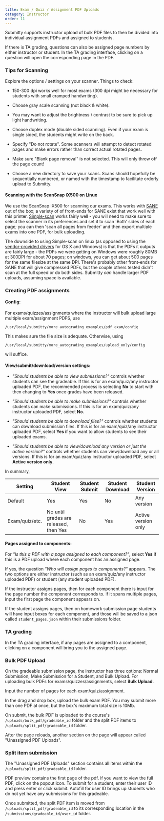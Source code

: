 ```yaml
---
title: Exam / Quiz / Assignment PDF Uploads
category: Instructor
order: 11
---
```


Submitty supports instructor upload of bulk PDF files to then be divided into individual assignment PDFs and assigned to students.

If there is TA grading, questions can also be assigned page numbers by either instructor or student. In the TA grading interface, clicking on a question will open the corresponding page in the PDF.


### Tips for Scanning

Explore the options / settings on your scanner.  Things to check:

* 150-300 dpi works well for most exams (300 dpi might be necessary
  for students with small cramped handwriting).

* Choose gray scale scanning (not black & white).

* You may want to adjust the brightness / contrast to be sure to pick
  up light handwriting.

* Choose duplex mode (double sided scanning).  Even if your exam is
  single sided, the students might write on the back.

* Specify "Do not rotate".  Some scanners will attempt to detect
  rotated pages and make errors rather than correct actual rotated pages.

* Make sure "Blank page removal" is not selected.  This will only
  throw off the page count!

* Choose a new directory to save your scans.  Scans should hopefully
  be sequentially numbered, or named with the timestamp to facilitate
  orderly upload to Submitty.

#### Scanning with the ScanSnap iX500 on Linux

We use the ScanSnap iX500 for scanning our exams. This works with [SANE](http://www.sane-project.org/) out of the box; a variety of of front-ends for SANE exist that work well with this printer. [Simple-scan](https://github.com/GNOME/simple-scan) works fairly well - you will need to make sure to select the scanner in its preferences and set it to scan 'Both' sides of each page; you can then 'scan all pages from feeder' and then export multiple exams into one PDF, for bulk uploading.

The downside to using Simple-scan on linux (as opposed to using the [vendor-provided drivers](http://scansnap.fujitsu.com/global/dl/) for OS X and Windows) is that the PDFs it outputs are fairly large - the PDFs we were getting on Windows were roughly 80MB at 300DPI for about 70 pages; on windows, you can get about 500 pages for the same filesize at the same DPI. There's probably other front-ends for SANE that will give compressed PDFs, but the couple others tested didn't scan at the full speed or do both sides. Submitty _can_ handle larger PDF uploads, assuming space is available.


### Creating PDF assignments

#### Config:

For exams/quizzes/assignments where the instructor will bulk upload large multiple exam/assignment PDFS, use
```
/usr/local/submitty/more_autograding_examples/pdf_exam/config
```
This makes sure the file size is adequate. Otherwise, using 
```
/usr/local/submitty/more_autograding_examples/upload_only/config
```
will suffice.

#### View/submit/download/version settings:

* _"Should students be able to view submissions?"_ controls whether students can see the gradeable. If this is for an exam/quiz/any instructor uploaded PDF, the recommended process is selecting __No__ to start with then changing to __Yes__ once grades have been released. 

* _"Should students be able to make submissions?"_ controls whether students can make submissions. If this is for an exam/quiz/any instructor uploaded PDF, select __No__. 

* _"Should students be able to download files?"_ controls whether students can download submission files. If this is for an exam/quiz/any instructor uploaded PDF, select __Yes__ if you want to allow students to see their uploaded exams. 

* _"Should students be able to view/download any version or just the active version?"_ controls whether students can view/download any or all versions. If this is for an exam/quiz/any instructor uploaded PDF, select __Active version only__.

In summary,

| Setting        | Student View                           | Student Submit  | Student Download | Student Version     |
| -------------- | -------------------------------------- | --------------- | ---------------- | ------------------- |
| Default        | Yes                                    | Yes             | No               | Any version         | 
| Exam/quiz/etc. | No until grades are released, then Yes | No              | Yes              | Active version only |

#### Pages assigned to components:

For _"Is this a PDF with a page assigned to each component?"_, select __Yes__ if this is a PDF upload where each component has an assigned page.

If yes, the question _"Who will assign pages to components?"_ appears. The two options are either instructor (such as an exam/quiz/any instructor uploaded PDF) or student (any student uploaded PDF).

If the instructor assigns pages, then for each component there is input for the page number the component corresponds to. If it spans multiple pages, input the first page the component appears on.

If the student assigns pages, then on homework submission page students will have input boxes for each component, and those will be saved to a json called `student_pages.json` within their submissions folder.


### TA grading

In the TA grading interface, if any pages are assigned to a component, clicking on a component will bring you to the assigned page.

### Bulk PDF Upload

On the gradeable submission page, the instructor has three options: Normal Submission, Make Submission for a Student, and Bulk Upload. For uploading bulk PDFs for exams/quizzes/assignments, select __Bulk Upload__.

Input the number of pages for each exam/quiz/assignment.

In the drag and drop box, upload the bulk exam PDF. You may submit more than one PDF at once, but the box's maximum total size is 10Mb.

On submit, the bulk PDF is uploaded to the course's `/uploads/bulk_pdf/gradeable_id` folder and the split PDF items to `/uploads/split_pdf/gradeable_id` folder.

After the page reloads, another section on the page will appear called "Unassigned PDF Uploads".


### Split item submission

The "Unassigned PDF Uploads" section contains all items within the `/uploads/split_pdf/gradeable_id` folder.

PDF preview contains the first page of the pdf. If you want to view the full PDF, click on the popout icon.
To submit for a student, enter their user ID and press enter or click submit. Autofill for user ID brings up students who do not yet have any submissions for this gradeable.

Once submitted, the split PDF item is moved from `/uploads/split_pdf/gradeable_id` to its corresponding location in the `/submissions/gradeable_id/user_id` folder. 
